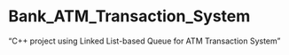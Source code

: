 # Bank_ATM_Transaction_System
“C++ project using Linked List-based Queue for ATM Transaction System”
